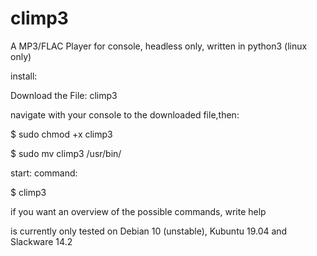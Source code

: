 # climp3
A MP3/FLAC Player for console, headless only, written in python3 (linux only)

install:

  Download the File: climp3
  
  navigate with your console to the downloaded file,then:
  
   $ sudo chmod +x climp3
   
   $ sudo mv climp3 /usr/bin/
   

start:
  command:
  
  $ climp3
  
  if you want an overview of the possible commands, write help
  
 


is currently only tested on Debian 10 (unstable), Kubuntu 19.04 and Slackware 14.2



